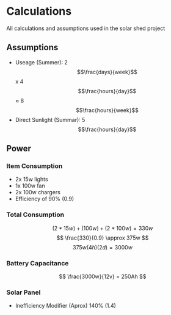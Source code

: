 # Calculations
All calculations and assumptions used in the solar shed project

## Assumptions
* Useage (Summer): 2 $$\frac{days}{week}$$ x 4 $$\frac{hours}{day}$$ ≈ 8 $$\frac{hours}{week}$$
* Direct Sunlight (Summar): 5 $$\frac{hours}{day}$$

## Power
### Item Consumption
* 2x 15w lights
* 1x 100w fan
* 2x 100w chargers
* Efficiency of 90% (0.9)

### Total Consumption
$$
(2 * 15w) + (100w) + (2 * 100w) = 330w
$$
$$
\frac{330}{0.9} \approx 375w
$$
$$
375w(4h)(2d) = 3000w
$$

### Battery Capacitance
$$
\frac{3000w}{12v} = 250Ah 
$$

### Solar Panel
* Inefficiency Modifier (Aprox) 140% (1.4)
